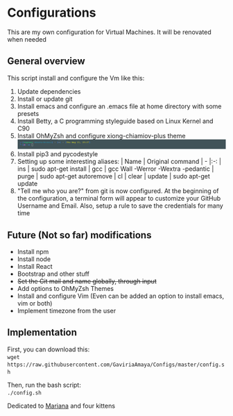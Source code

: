 # Configurations

This are my own configuration for Virtual Machines. It will be renovated when needed

## General overview

This script install and configure the Vm like this:

1. Update dependencies
2. Install or update git
3. Install emacs and configure an .emacs file at home directory with some presets
4. Install Betty, a C programming styleguide based on Linux Kernel and C90
5. Install OhMyZsh and configure xiong-chiamiov-plus theme\
![xiong-chiamov theme](./xiong-chiamiov-plus.PNG "Loaded theme for OhMyZsh(By now)")
6. Install pip3 and pycodestyle
7. Setting up some interesting aliases:
| Name | Original command
| - |:-:
| ins | sudo apt-get install
| gcc | gcc Wall -Werror -Wextra -pedantic
| purge | sudo apt-get autoremove
| cl | clear
| update | sudo apt-get update
8. "Tell me who you are?" from git is now configured. At the beginning of the configuration, a terminal form will appear to customize your GitHub Username and Email. Also, setup a rule to save the credentials for many time

## Future (Not so far) modifications

- Install npm
- Install node
- Install React
- Bootstrap and other stuff
- ~~Set the Git mail and name globally, through input~~
- Add options to OhMyZsh Themes
- Install and configure Vim (Even can be added an option to install emacs, vim or both)
- Implement timezone from the user

## Implementation

First, you can download this:\
`wget https://raw.githubusercontent.com/GaviriaAmaya/Configs/master/config.sh`

Then, run the bash script:\
`./config.sh`

Dedicated to [Mariana](https://github.com/marianaplazas) and four kittens
